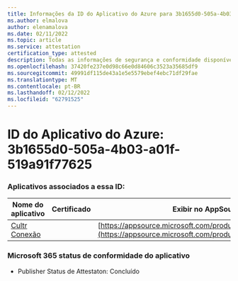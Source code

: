 ```yaml
---
title: Informações da ID do Aplicativo do Azure para 3b1655d0-505a-4b03-a01f-519a91f77625
ms.author: elmalova
author: elenamalova
ms.date: 02/11/2022
ms.topic: article
ms.service: attestation
certification_type: attested
description: Todas as informações de segurança e conformidade disponíveis para 3b1655d0-505a-4b03-a01f-519a91f77625.
ms.openlocfilehash: 37420fe237e0d98c66e0d84606c3523a35685df9
ms.sourcegitcommit: 49991df115de43a1e5e5579ebef4ebc71df29fae
ms.translationtype: MT
ms.contentlocale: pt-BR
ms.lasthandoff: 02/12/2022
ms.locfileid: "62791525"
---
```

# <a name="azure-app-id-3b1655d0-505a-4b03-a01f-519a91f77625"></a>ID do Aplicativo do Azure: 3b1655d0-505a-4b03-a01f-519a91f77625


### <a name="apps-associated-with-this-id"></a>Aplicativos associados a essa ID:
| **Nome do aplicativo** | **Certificado** | **Exibir no AppSource** |
|--------------|---------------|-----------------------|
| [Cultr Conexão](https://docs.microsoft.com/microsoft-365-app-certification/forward/WA200003008) |  | [https://appsource.microsoft.com/product/office/WA200003008](https://appsource.microsoft.com/product/office/WA200003008) |

### <a name="microsoft-365-app-compliance-status"></a>Microsoft 365 status de conformidade do aplicativo
- Publisher Status de Attestaton: Concluído
